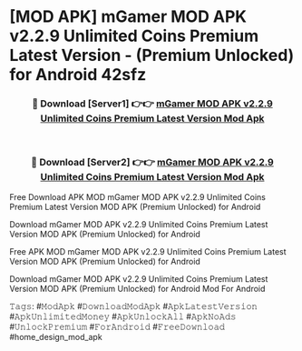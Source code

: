 # [MOD APK] mGamer MOD APK v2.2.9 Unlimited Coins Premium Latest Version  - (Premium Unlocked) for Android 42sfz



<div align="center">
<h3>🔴 Download [Server1] 👉👉 <a href="https://momento.my/?title=mGamer_MOD_APK_v2.2.9_Unlimited_Coins_Premium_Latest_Version_">mGamer MOD APK v2.2.9 Unlimited Coins Premium Latest Version  Mod Apk</a></h3><br>

<h3>🔴 Download [Server2] 👉👉 <a href="https://momento.my/?title=mGamer_MOD_APK_v2.2.9_Unlimited_Coins_Premium_Latest_Version_">mGamer MOD APK v2.2.9 Unlimited Coins Premium Latest Version  Mod Apk</a></h3>
</div>



Free Download APK MOD mGamer MOD APK v2.2.9 Unlimited Coins Premium Latest Version  MOD APK (Premium Unlocked) for Android

Download mGamer MOD APK v2.2.9 Unlimited Coins Premium Latest Version  MOD APK (Premium Unlocked) for Android

Free APK MOD mGamer MOD APK v2.2.9 Unlimited Coins Premium Latest Version  MOD APK (Premium Unlocked) for Android

Download mGamer MOD APK v2.2.9 Unlimited Coins Premium Latest Version  MOD APK (Premium Unlocked) for Android Mod For Android

𝚃𝚊𝚐𝚜: #𝙼𝚘𝚍𝙰𝚙𝚔 #𝙳𝚘𝚠𝚗𝚕𝚘𝚊𝚍𝙼𝚘𝚍𝙰𝚙𝚔 #𝙰𝚙𝚔𝙻𝚊𝚝𝚎𝚜𝚝𝚅𝚎𝚛𝚜𝚒𝚘𝚗 #𝙰𝚙𝚔𝚄𝚗𝚕𝚒𝚖𝚒𝚝𝚎𝚍𝙼𝚘𝚗𝚎𝚢 #𝙰𝚙𝚔𝚄𝚗𝚕𝚘𝚌𝚔𝙰𝚕𝚕 #𝙰𝚙𝚔𝙽𝚘𝙰𝚍𝚜 #𝚄𝚗𝚕𝚘𝚌𝚔𝙿𝚛𝚎𝚖𝚒𝚞𝚖 #𝙵𝚘𝚛𝙰𝚗𝚍𝚛𝚘𝚒𝚍 #𝙵𝚛𝚎𝚎𝙳𝚘𝚠𝚗𝚕𝚘𝚊𝚍 #home_design_mod_apk

